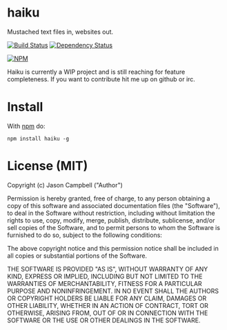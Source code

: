 
# haiku

Mustached text files in, websites out.

[![Build Status](https://travis-ci.org/jxson/haiku.png?branch=master)](https://travis-ci.org/jxson/haiku) [![Dependency Status](https://david-dm.org/jxson/haiku.png)](https://david-dm.org/jxson/haiku)

[![NPM](https://nodei.co/npm/haiku.png)](https://nodei.co/npm/haiku/)

Haiku is currently a WIP project and is still reaching for feature completeness. If you want to contribute hit me up on github or irc.

# Install

With [npm][npm] do:

    npm install haiku -g

# License (MIT)

Copyright (c) Jason Campbell ("Author")

Permission is hereby granted, free of charge, to any person obtaining a copy of this software and associated documentation files (the "Software"), to deal in the Software without restriction, including without limitation the rights to use, copy, modify, merge, publish, distribute, sublicense, and/or sell copies of the Software, and to permit persons to whom the Software is furnished to do so, subject to the following conditions:

The above copyright notice and this permission notice shall be included in all copies or substantial portions of the Software.

THE SOFTWARE IS PROVIDED "AS IS", WITHOUT WARRANTY OF ANY KIND, EXPRESS OR IMPLIED, INCLUDING BUT NOT LIMITED TO THE WARRANTIES OF MERCHANTABILITY, FITNESS FOR A PARTICULAR PURPOSE AND NONINFRINGEMENT. IN NO EVENT SHALL THE AUTHORS OR COPYRIGHT HOLDERS BE LIABLE FOR ANY CLAIM, DAMAGES OR OTHER LIABILITY, WHETHER IN AN ACTION OF CONTRACT, TORT OR OTHERWISE, ARISING FROM, OUT OF OR IN CONNECTION WITH THE SOFTWARE OR THE USE OR OTHER DEALINGS IN THE SOFTWARE.

[npm]: https://npmjs.org
